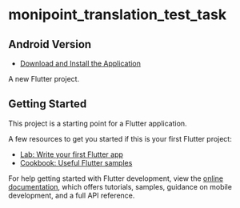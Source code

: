 # monipoint_translation_test_task

## Android Version
- [Download and Install the Application]([https://github.com/unknownaloy/moniepoint_task_01/raw/main/apk/moniepoint_ellis.apk](https://github.com/yinkyAde/monipoint_translation_test_task/raw/refs/heads/master/test_apk/moniepoint_translation.apk))

A new Flutter project.

## Getting Started

This project is a starting point for a Flutter application.

A few resources to get you started if this is your first Flutter project:

- [Lab: Write your first Flutter app](https://docs.flutter.dev/get-started/codelab)
- [Cookbook: Useful Flutter samples](https://docs.flutter.dev/cookbook)

For help getting started with Flutter development, view the
[online documentation](https://docs.flutter.dev/), which offers tutorials,
samples, guidance on mobile development, and a full API reference.
